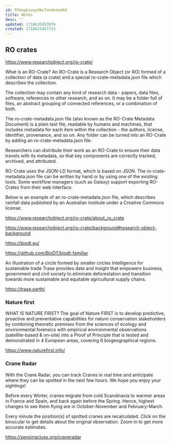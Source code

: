 ```yaml
---
id: 97mugbiwyy4ks7vodennm9d
title: Notes
desc: ''
updated: 1718635853976
created: 1718621457733
---
```



## RO crates
https://www.researchobject.org/ro-crate/

What is an RO-Crate?
An RO-Crate is a Research Object (or RO) formed of a collection of data (a crate) and a special ro-crate-metadata.json file which describes the collection.

The collection may contain any kind of research data - papers, data files, software, references to other research, and so on. It may be a folder full of files, an abstract grouping of connected references, or a combination of both.

The ro-crate-metadata.json file (also known as the RO-Crate Metadata Document) is a plain text file, readable by humans and machines, that includes metadata for each item within the collection - the authors, license, identifier, provenance, and so on. Any folder can be turned into an RO-Crate by adding an ro-crate-metadata.json file.

Researchers can distribute their work as an RO-Crate to ensure their data travels with its metadata, so that key components are correctly tracked, archived, and attributed.

RO-Crate uses the JSON-LD format, which is based on JSON. The ro-crate-metadata.json file can be written by hand or by using one of the existing tools. Some workflow managers (such as Galaxy) support exporting RO-Crates from their web interface.

Below is an example of an ro-crate-metadata.json file, which describes rainfall data published by an Australian institute under a Creative Commons license:

https://www.researchobject.org/ro-crate/about_ro_crate


https://www.researchobject.org/ro-crate/background#research-object-background



https://biodt.eu/

https://github.com/BioDT/biodt-familiar

An illustration of a circle formed by smaller circles
Intelligence for sustainable trade
Trase provides data and insight that empowers business, government and civil society to eliminate deforestation and transition towards more sustainable and equitable agricultural supply chains.

https://trase.earth/

### Nature first

WHAT IS NATURE FIRST?
The goal of Nature FIRST is to develop predictive, proactive and preventative capabilities for nature conservation stakeholders by combining theoretic premises from the sciences of ecology and environmental forensics with empirical environmental observations (satellite-based & on-site) into a Proof of Principle that is tested and demonstrated in 4 European areas, covering 6 biogeographical regions.

https://www.naturefirst.info/


### Crane Radar
With the Crane Radar, you can track Cranes in real time and anticipate where they can be spotted in the next few hours. We hope you enjoy your sightings!

Before every Winter, cranes migrate from cold Scandinavia to warmer areas in France and Spain, and back again before the Spring. Hence, highest changes to see them flying are in October-November and February-March.

Every minute the position(s) of spotted cranes are recalculated. Click on the binocular to get details about the original observation. Zoom in to get more accurate estimates. 

https://sensingclues.org/craneradar